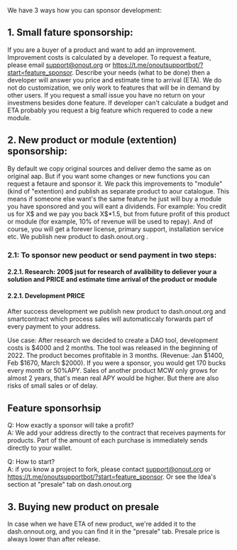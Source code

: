 We have 3 ways how you can sponsor development:

## 1.  Small fature sponsorship: 
If you are a buyer of a product and want to add an improvement. Improvement costs is calculated by a developer. To request a feature, please email support@onout.org or https://t.me/onoutsupportbot/?start=feature_sponsor. Describe your needs (what to be done) then a developer will answer you price and estimate time to arrival (ETA). We do not do customization, we only work to features that will be in demand by other users. If you request a small issue you have no return on your investmens besides done feature. If developer can't calculate a budget and ETA probably you request a big feature which requered to code a new module. 

## 2. New product or module (extention) sponsorship:
By default we copy original sources and deliver demo the same as on original aap. But if you want some changes or new functions you can request a fetaure and sponsor it. We pack this improvements to "module" (kind of "extention) and publish as separate product to aour catalogue. This means if someone else want's the same feature he just will buy a module you have sponsored and you will eant a dividends. For example: You credit us for X$ and we pay you back X$*1.5, but from future profit of this product or module (for example, 10% of revenue will be used to repay). 
And of course, you will get a forever license, primary support, installation service etc. We publish new product to dash.onout.org . 

### 2.1: To sponsor new peoduct or  send payment in two steps: 
#### 2.2.1. Research: 200$ jsut for research of avalibility to deliever your a solution and PRICE and estimate time arrival of the product or module
#### 2.2.1. Development PRICE

After success development we publish new product to dash.onout.org and smartcontract which process sales will automaticcaly forwards part of every payment to your address. 

Use case: After research we decided to create a DAO tool, development costs is $4000 and 2 months. The tool was released in the beginning of 2022. The product becomes profitable in 3 months.  (Revenue: Jan $1400, Feb $1670, March $2000). If you were a sponsor, you would get 170 bucks every month or 50%APY. Sales of another product MCW only grows for almost 2 years, that's mean real APY would be higher. But there are also risks of small sales or of delay. 

## Feature sponsorhsip

Q: How exactly a sponsor will take a profit? <Br>
A: We add your address directly to the contract that receives payments for products. Part of the amount of each purchase is immediately sends directly to your wallet.

Q: How to start? <Br>
A: if you know a project to fork, please contact support@onout.org or https://t.me/onoutsupportbot/?start=feature_sponsor. Or see the Idea's section at "presale" tab on dash.onout.org

## 3. Buying new product on presale
In case when we have ETA of new product, we're added it to the dash.onnout.org, and you can find it in the "presale" tab. Presale price is always lower than after release.
